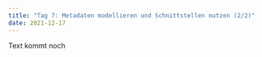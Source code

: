 ```yaml
---
title: "Tag 7: Metadaten modellieren und Schnittstellen nutzen (2/2)"
date: 2021-12-17
---
```


Text kommt noch
